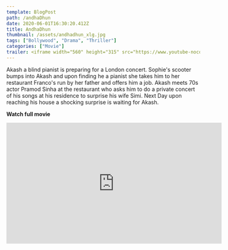 ```yaml
---
template: BlogPost
path: /andhaDhun
date: 2020-06-01T16:30:20.412Z
title: AndhaDhun
thumbnail: /assets/andhadhun_xlg.jpg
tags: ["Bollywood", "Drama", "Thriller"]
categories: ["Movie"]
trailer: <iframe width="560" height="315" src="https://www.youtube-nocookie.com/embed/AQpsqcy66UY" frameborder="0" allow="accelerometer; autoplay; encrypted-media; gyroscope; picture-in-picture" allowfullscreen></iframe>
---
```

Akash a blind pianist is preparing for a London concert. Sophie's scooter bumps into Akash and upon finding he a pianist she takes him to her restaurant Franco's run by her father and offers him a job. Akash meets 70s actor Pramod Sinha at the restaurant who asks him to do a private concert of his songs at his residence to surprise his wife Simi. Next Day upon reaching his house a shocking surprise is waiting for Akash.

**Watch full movie**

<iframe width="560" height="315" src="https://www.youtube-nocookie.com/embed/AQpsqcy66UY" frameborder="0" allow="accelerometer; autoplay; encrypted-media; gyroscope; picture-in-picture" allowfullscreen></iframe>
